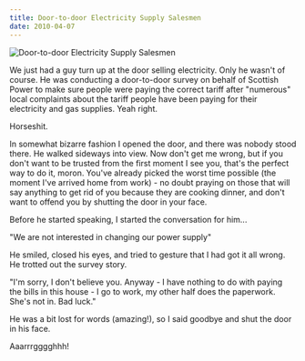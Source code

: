 ```yaml
---
title: Door-to-door Electricity Supply Salesmen
date: 2010-04-07
---
```


![Door-to-door Electricity Supply Salesmen](https://source.unsplash.com/-m88z7ily-w/1600x900)

We just had a guy turn up at the door selling electricity. Only he wasn't of course. He was conducting a door-to-door survey on behalf of Scottish Power to make sure people were paying the correct tariff after "numerous" local complaints about the tariff people have been paying for their electricity and gas supplies. Yeah right.

Horseshit.

In somewhat bizarre fashion I opened the door, and there was nobody stood there. He walked sideways into view. Now don't get me wrong, but if you don't want to be trusted from the first moment I see you, that's the perfect way to do it, moron. You've already picked the worst time possible (the moment I've arrived home from work) - no doubt praying on those that will say anything to get rid of you because they are cooking dinner, and don't want to offend you by shutting the door in your face.

Before he started speaking, I started the conversation for him...

"We are not interested in changing our power supply"

He smiled, closed his eyes, and tried to gesture that I had got it all wrong. He trotted out the survey story.

"I'm sorry, I don't believe you. Anyway - I have nothing to do with paying the bills in this house - I go to work, my other half does the paperwork. She's not in. Bad luck."

He was a bit lost for words (amazing!), so I said goodbye and shut the door in his face.

Aaarrrgggghhh!